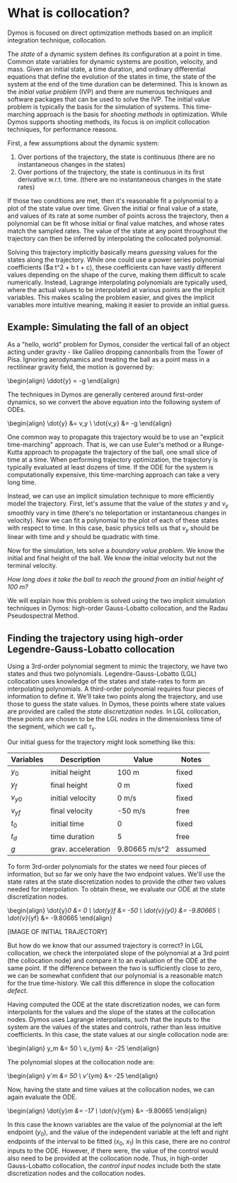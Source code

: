 # What is collocation?

Dymos is focused on direct optimization methods based on an implicit integration technique, collocation.

The _state_ of a dynamic system defines its configuration at a point in time.
Common state variables for dynamic systems are position, velocity, and mass.
Given an initial state, a time duration, and ordinary differential equations that define the evolution of the states in time, the state of the system at the end of the time duration can be determined.
This is known as the _initial value problem_ (IVP) and there are numerous techniques and software packages that can be used to solve the IVP.
The initial value problem is typically the basis for the simulation of systems.
This time-marching approach is the basis for _shooting methods_ in optimization.
While Dymos supports shooting methods, its focus is on implicit collocation techniques, for performance reasons.

First, a few assumptions about the dynamic system:

1.  Over portions of the trajectory, the state is continuous (there are no instantaneous changes in the states)
2.  Over portions of the trajectory, the state is continuous in its first derivative w.r.t. time. (there are no instantaneous changes in the state rates)

If those two conditions are met, then it's reasonable fit a polynomial to a plot of the state value over time.
Given the initial or final value of a state, and values of its rate at some number of points across the trajectory, then a polynomial can be fit whose initial or final value matches, and whose rates match the sampled rates.
The value of the state at any point throughout the trajectory can then be inferred by interpolating the collocated polynomial.

Solving this trajectory implicitly basically means _guessing_ values for the states along the trajectory.
While one could use a power series polynomial coefficients ($a t^2 + b t + c), these coefficients can have vastly different values depending on the shape of the curve, making them difficult to scale numerically.
Instead, Lagrange interpolating polynomials are typically used, where the actual values to be interpolated at various points are the implicit variables.
This makes scaling the problem easier, and gives the implicit variables more intuitive meaning, making it easier to provide an initial guess.

## Example:  Simulating the fall of an object

As a "hello, world" problem for Dymos, consider the vertical fall of an object acting under gravity - like Galileo dropping cannonballs from the Tower of Pisa.
Ignoring aerodynamics and treating the ball as a point mass in a rectilinear gravity field, the motion is governed by:

\begin{align}
    \ddot{y} = -g
\end{align}

The techniques in Dymos are generally centered around first-order dynamics, so we convert the above equation into the following system of ODEs.

\begin{align}
    \dot{y} &= v_y \\
    \dot{v_y} &= -g
\end{align}

One common way to propagate this trajectory would be to use an "explicit time-marching" approach.
That is, we can use Euler's method or a Runge-Kutta approach to propagate the trajectory of the ball, one small slice of time at a time.
When performing trajectory optimization, the trajectory is typically evaluated at least dozens of time.
If the ODE for the system is computationally expensive, this time-marching approach can take a very long time.

Instead, we can use an implicit simulation technique to more efficiently model the trajectory.
First, let's assume that the value of the _states_ $y$ and $v_y$ smoothly vary in time (there's no teleportation or instantaneous changes in velocity).
Now we can fit a polynomial to the plot of each of these states with respect to time.
In this case, basic physics tells us that $v_y$ should be linear with time and $y$ should be quadratic with time.

Now for the simulation, lets solve a _boundary value problem_.
We know the initial and final height of the ball.
We know the initial velocity but not the terminal velocity.

_How long does it take the ball to reach the ground from an initial height of 100 m?_

We will explain how this problem is solved using the two implicit simulation techniques in Dymos:  high-order Gauss-Lobatto collocation, and the Radau Pseudospectral Method.

## Finding the trajectory using high-order Legendre-Gauss-Lobatto collocation

Using a 3rd-order polynomial segment to mimic the trajectory, we have two states and thus two polynomials.
Legendre-Gauss-Lobatto (LGL) collocation uses knowledge of the states and state-rates to form an interpolating polynomials.
A third-order polynomial requires four pieces of information to define it.
We'll take two points along the trajectory, and use those to guess the state values.
In Dymos, these points where state values are provided are called the _state discretization nodes_.
In LGL collocation, these points are chosen to be the LGL _nodes_ in the dimensionless time of the segment, which we call $\tau_s$.

Our initial guess for the trajectory might look something like this:

| Variables  | Description       | Value          | Notes                  |
|------------|-------------------|----------------|------------------------|
| $y_0$      | initial height    | 100 m          | fixed                  |
| $y_f$      | final height      | 0 m            | fixed                  |
| $v_{y0}$   | initial velocity  | 0 m/s          | fixed                  |
| $v_{yf}$   | final velocity    | -50 m/s        | free                   |
| $t_0$      | initial time      | 0              | fixed                  |
| $t_d$      | time duration     | 5              | free                   |
| $g$        | grav. acceleration| 9.80665 m/s^2  | assumed                |

To form 3rd-order polynomials for the states we need four pieces of information, but so far we only have the two endpoint values.
We'll use the state rates at the state discretization nodes to provide the other two values needed for interpolation.
To obtain these, we evaluate our ODE at the state discretization nodes.

\begin{align}
    \dot{y}_0 &= 0 \\
    \dot{y}_f &= -50 \\
    \dot{v}_{y0} &= -9.80665 \\
    \dot{v}_{yf} &= -9.80665
\end{align}

[IMAGE OF INITIAL TRAJECTORY]

But how do we know that our assumed trajectory is correct?
In LGL collocation, we check the interpolated slope of the polynomial at a 3rd point (the collocation node) and compare it to an evaluation of the ODE at the same point.
If the difference between the two is sufficiently close to zero, we can be somewhat confident that our polynomial is a reasonable match for the true time-history.
We call this difference in slope the collocation _defect_.

Having computed the ODE at the state discretization nodes, we can form interpolants for the values and the slope of the states at the collocation nodes.
Dymos uses Lagrange interpolants, such that the inputs to the system are the values of the states and controls, rather than less intuitive coefficients.
In this case, the state values at our single collocation node are:

\begin{align}
    y_m &= 50 \\
    v_{ym} &= -25
\end{align}

The polynomial slopes at the collocation node are:

\begin{align}
    y'_m &= 50 \\
    v'_{ym} &= -25
\end{align}

Now, having the state and time values at the collocation nodes, we can again evaluate the ODE.

\begin{align}
    \dot{y}_m &= -17 \\
    \dot{v}_{ym} &= -9.80665
\end{align}

In this case the known variables are the value of the polynomial at the left endpoint ($y_0$), and the value of the independent variable at the left and right endpoints of the interval to be fitted ($x_0$, $x_1$)
In this case, there are no _control_ inputs to the ODE.
However, if there were, the value of the control would also need to be provided at the collocation node.
Thus, in high-order Gauss-Lobatto collocation, the _control input nodes_ include both the state discretization nodes and the collocation nodes.

<!--Lets assume the following problem:  Fit a curve of some shape where only the value ($y$) of the curve is known at the left endpoint ($y_0$), but the slope of the curve ($\dot{y}$) may be computed anywhere.-->
<!--Find the final value along the curve $(y_f)$ at the end of the polynomials interval.-->

<!--Now we make a key assumption:  The shape can be accurately fit with a quadratic polynomial.-->
<!--In practice, we can expand this out to extremely high orders, but for now it keeps the example reasonably simple.-->
<!--A quadratic polynomial is defined by three points, hence our implicit method will involve guessing values of the polynomial at three points in the interval.-->
<!--For simplicity, let's define them at the endpoints and midpoint of the interval.-->
<!--THus we have the following variables and constraints:-->


<!--| Variables  | Description     | Constraints    | Description            |-->
<!--|------------|-----------------|----------------|------------------------|-->
<!--| $x_0$      | initial $x$     | $x_0 = 0$      | initial $x$ is known   |-->
<!--| $x_f$      | final $x$       | $x_f = 1$      | final $x$ is known     |-->
<!--| $y_0$      | initial value   | $y_0 = 3$      | initial value given    |-->
<!--| $y_m$      | midpoint value  | ?              |                        |-->
<!--| $y_f$      | final value     | ?              |                        |-->

<!--In this case, five independent variables are matched to only three equations of constraint.-->
<!--In order to have a well-posed problem with a single solution, two more constraints are needed.-->

<!--Recall, a function is available that returns the slope (derivative) of the polynomial:-->

<!--\begin{align}-->
<!--    \frac{dy}{dx} = f(x, y) \\-->
<!--\end{align}-->

<!--If $y_m$ and $y_f$ can be found such that the slope of the polynomial ($y\prime$) matches the computed derivative ($\frac{dy}{dx}$), then our polynomial should match the intended shape.-->

<!--\begin{align}-->
<!--    \Delta y_m &= y\prime_m - f(x_m, y_m) \\-->
<!--    \Delta y_f &= y\prime_f - f(x_f, y_f) \\-->
<!--\end{align}-->

<!--## Lagrange Polynomial Interpolation-->

<!--The lagrange interpolating polynomial across the interval for three given values is:-->

<!--\begin{align}-->
<!--  L(x) &= \sum_{i=0}^{k} y_i \prod_{j=0\\j \ne i}^{k} \frac{x-x_j}{x_i - x_j} \\-->
<!--  L(x) &= y_0 \frac{x - x_m}{x_0 - x_m} \frac{x - x_f}{x_0 - x_f} +-->
<!--          y_m \frac{x - x_0}{x_m - x_0} \frac{x - x_f}{x_m - x_f} +-->
<!--          y_f \frac{x - x_0}{x_f - x_0} \frac{x - x_m}{x_f - x_m}-->
<!--\end{align}-->

<!--But in this case, the values of $x$ at which we're interpolating the data are known:-->

<!--\begin{align}-->
<!--  L(x_0) &= y_0 \frac{x_0 - x_m}{x_0 - x_m} \frac{x_0 - x_f}{x_0 - x_f} +-->
<!--            y_m \frac{x_0 - x_0}{x_m - x_0} \frac{x_0 - x_f}{x_m - x_f} +-->
<!--            y_f \frac{x_0 - x_0}{x_f - x_0} \frac{x_0 - x_m}{x_f - x_m} \\-->
<!--  L(x_f) &= y_0 \frac{x_f - x_m}{x_0 - x_m} \frac{x_f - x_f}{x_0 - x_f} +-->
<!--            y_m \frac{x_f - x_0}{x_m - x_0} \frac{x_f - x_f}{x_m - x_f} +-->
<!--            y_f \frac{x_f - x_0}{x_f - x_0} \frac{x_f - x_m}{x_f - x_m} \\-->
<!--\end{align}-->

<!--The interpolated values at the endpoints are just a matrix-vector product.-->
<!--And the interpolation matrix can be computed and saved if the location of the interpolation points ($x_j$) are fixed.-->
<!--In this case, since the values are being interpolated at the same points at which values are given, the interpolation matrix is an identity matrix.-->

<!--\begin{align}-->
<!--   \begin{bmatrix} y_0 \\ y_f \end{bmatrix} &= \left[ L \right] \begin{bmatrix} y_0 \\ y_f \end{bmatrix} \\-->
<!--   \left[ L \right] &= \left[ I \right]-->
<!--\end{align}-->

<!--## Differentiating the interpolating polynomial-->

<!--If the interpolating polynomials are differentiated w.r.t. $x$, we can obtain a differentiation matrix that provides the _derivative_ of $y$ at the requested points:-->

<!--\begin{align}-->
<!--   \begin{bmatrix} y\prime_0 \\ y\prime_f \end{bmatrix} &= \left[ D \right] \begin{bmatrix} y_0 \\ y_f \end{bmatrix} \\-->
<!--\end{align}-->

<!--Now the final two constraints in the polynomial fitting can be expressed as the vector-valued function:-->

<!--\begin{align}-->
<!--    \Delta \bar{y} &= y\prime_m(\bar{y}) - f(\bar{x}, \bar{y}) \\-->
<!--\end{align}-->

<!--Typically, $\Delta \bar{y}$ are referred to as the _defect_ constraints.-->

<!--## Solution procedure-->

<!--The solution procedure for the curve fitting problem is an iterative process:-->

<!--1.  Guess values for $\bar{y}$.-->
<!--2.  Assess the constraints.-->
<!--3.  If the constraints are satisfied, the process is complete-->
<!--4.  If the constraints are not satisfied, find the derivative of the constraints w.r.t. $\bar{y}$ and use a gradient-based approach to propose a new value for $\bar{y}$.-->

<!--Steps 1-4 represent a gradient-based approach to implicitly fitting the data points.-->

<!--## What can go wrong?-->

<!--In the above example, we assumed that the shape could be fit to a quadratic equation.-->
<!--What do we do for shapes with higher orders?-->

<!--There are two options.-->
<!--We use a higher order polynomial (for instance, specifying $y$ at 5 points and constraing defects at 4 points).-->

<!--Alternatively, we can use multiple polynomial _segments_ across the interval.-->
<!--For instance, with three quadratic segments the differentiation matrix has the form. **TODO**-->

<!--The number and order of segments used to represent the fitting interval is known as the _grid_.-->
<!--It can be difficult to know what a sufficient grid is _a priori_.-->
<!--Fortunately, implicit collocation tools like Dymos typically provide automated grid refinement that will attempt to assess the fitting error and suggest a new grid until a suitable accuracy is achieved.-->

<!--## Exploiting sparsity-->

<!--One advantage of the multi-segment approach is that the interpolation and differentiation matrices are now _sparse_.-->
<!--That is, the values and derivatives in any segment are only dependent on the variables which affect that segment.-->

<!--\begin{align}-->
<!--\left[ D \right] &=-->
<!--\begin{bmatrix}-->
<!--  \left[ D_0 \right] & \left[ 0 \right] & \left[ 0 \right] \\-->
<!--  \left[ 0 \right] & \left[ D_1 \right] & \left[ 0 \right] \\-->
<!--  \left[ 0 \right] & \left[ 0 \right] & \left[ D_2 \right]-->
<!--\end{bmatrix}-->
<!--\end{align}-->

<!--Some nonlinear solvers and optimizers can capitalize upon this sparsity to solve the problem much more efficiently.-->
